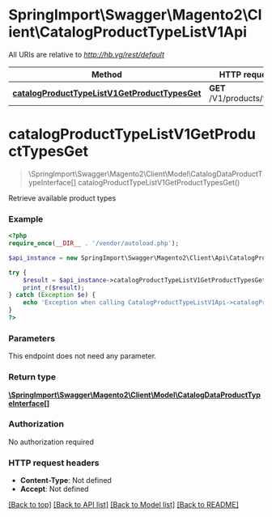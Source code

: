 # SpringImport\Swagger\Magento2\Client\CatalogProductTypeListV1Api

All URIs are relative to *http://hb.vg/rest/default*

Method | HTTP request | Description
------------- | ------------- | -------------
[**catalogProductTypeListV1GetProductTypesGet**](CatalogProductTypeListV1Api.md#catalogProductTypeListV1GetProductTypesGet) | **GET** /V1/products/types | 


# **catalogProductTypeListV1GetProductTypesGet**
> \SpringImport\Swagger\Magento2\Client\Model\CatalogDataProductTypeInterface[] catalogProductTypeListV1GetProductTypesGet()



Retrieve available product types

### Example
```php
<?php
require_once(__DIR__ . '/vendor/autoload.php');

$api_instance = new SpringImport\Swagger\Magento2\Client\Api\CatalogProductTypeListV1Api();

try {
    $result = $api_instance->catalogProductTypeListV1GetProductTypesGet();
    print_r($result);
} catch (Exception $e) {
    echo 'Exception when calling CatalogProductTypeListV1Api->catalogProductTypeListV1GetProductTypesGet: ', $e->getMessage(), PHP_EOL;
}
?>
```

### Parameters
This endpoint does not need any parameter.

### Return type

[**\SpringImport\Swagger\Magento2\Client\Model\CatalogDataProductTypeInterface[]**](../Model/CatalogDataProductTypeInterface.md)

### Authorization

No authorization required

### HTTP request headers

 - **Content-Type**: Not defined
 - **Accept**: Not defined

[[Back to top]](#) [[Back to API list]](../../README.md#documentation-for-api-endpoints) [[Back to Model list]](../../README.md#documentation-for-models) [[Back to README]](../../README.md)

